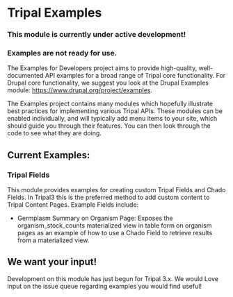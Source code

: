 # Tripal Examples

### This module is currently under active development! 
### Examples are not ready for use.

The Examples for Developers project aims to provide high-quality, well-documented API examples for a broad range of Tripal core functionality. For Drupal core functionality, we suggest you look at the Drupal Examples module: https://www.drupal.org/project/examples.

The Examples project contains many modules which hopefully illustrate best practices for implementing various Tripal APIs. These modules can be enabled individually, and will typically add menu items to your site, which should guide you through their features. You can then look through the code to see what they are doing.

## Current Examples:
### Tripal Fields
This module provides examples for creating custom Tripal Fields and Chado Fields. In Tripal3 this is the preferred method to add custom content to Tripal Content Pages.
Example Fields include:
- Germplasm Summary on Organism Page: Exposes the organism_stock_counts materialized view in table form on organism pages as an example of how to use a Chado Field to retrieve results from a materialized view.

## We want your input!
Development on this module has just begun for Tripal 3.x. We would Love input on the issue queue regarding examples you would find useful!
